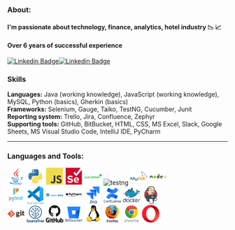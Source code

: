 ### About:

#### I'm passionate about technology, finance, analytics, hotel industry 📉 📈
#### Over 6 years of successful experience

[![Linkedin Badge](https://img.shields.io/badge/-My%20Linked-blue?style=flat-square)![Linkedin Badge](https://img.shields.io/badge/-blue?style=flat-square&logo=Linkedin&logoColor=white)](https://www.linkedin.com/in/testng/)

### Skills
<b>Languages:</b> Java (working knowledge), JavaScript (working knowledge), MySQL, Python (basics), Gherkin (basics)<br />
<b>Frameworks:</b> Selenium, Gauge, Taiko, TestNG, Cucumber, Junit<br />
<b>Reporting system:</b> Trello, Jira, Confluence, Zephyr<br />
<b>Supporting tools:</b> GitHub, BitBucket, HTML, CSS, MS Excel, Slack, Google Sheets, MS Visual Studio Code, IntelliJ IDE, PyCharm<br />

***
### Languages and Tools:
<p align="left">
  <img src="https://raw.githubusercontent.com/devicons/devicon/master/icons/java/java-original.svg" alt="java" title="Java" width="40" height="40"/>
  <img src="https://raw.githubusercontent.com/devicons/devicon/master/icons/python/python-original.svg" alt="python" title="Python" width="40" height="40"/>
  <img src="https://raw.githubusercontent.com/devicons/devicon/master/icons/javascript/javascript-original.svg" alt="javascript" title="JavaScript" width="40" height="40"/>
  <img src="https://raw.githubusercontent.com/devicons/devicon/master/icons/selenium/selenium-original.svg" alt="selenium" title="Selenium" width="40" height="40"/>
  <img src="https://github.com/devicons/devicon/blob/master/icons/cucumber/cucumber-plain-wordmark.svg" alt="cucumber" title="Cucumber" width="40" height="40"/>
  <img src="https://static.javatpoint.com/tutorial/testng/images/testng-tutorial.png" alt="testng" title="TestNG" width="40" height="40"/>
  <img src="https://raw.githubusercontent.com/devicons/devicon/master/icons/mysql/mysql-original-wordmark.svg" alt="mysql" title="MySQL" width="40" height="40"/>
  <img src="https://raw.githubusercontent.com/devicons/devicon/master/icons/nodejs/nodejs-original-wordmark.svg" alt="nodejs" title="NodeJS" width="40" height="40"/>
  <br/>
  <img src="https://raw.githubusercontent.com/devicons/devicon/master/icons/pytest/pytest-original-wordmark.svg" alt="pytest" title="PyTest" width="40" height="40"/>
  <img src="https://raw.githubusercontent.com/devicons/devicon/master/icons/vscode/vscode-original-wordmark.svg" alt="vscode" title="VSCode" width="40" height="40"/>
  <img src="https://raw.githubusercontent.com/devicons/devicon/master/icons/intellij/intellij-original-wordmark.svg" alt="intellij" title="IntelliJ" width="40" height="40"/>
  <img src="https://raw.githubusercontent.com/devicons/devicon/master/icons/pycharm/pycharm-original-wordmark.svg" alt="pycharm" title="PyCharm" width="40" height="40"/>
  <img src="https://raw.githubusercontent.com/devicons/devicon/master/icons/jira/jira-original-wordmark.svg" alt="jira" title="Jira" width="40" height="40"/>
    <img src="https://raw.githubusercontent.com/devicons/devicon/master/icons/confluence/confluence-original-wordmark.svg" alt="Confluence" title="confluence" width="40" height="40"/>
    <img src="https://raw.githubusercontent.com/devicons/devicon/master/icons/docker/docker-original-wordmark.svg" alt="docker" title="Docker" width="40" height="40"/>
    <img src="https://raw.githubusercontent.com/devicons/devicon/master/icons/jenkins/jenkins-original.svg" alt="jenkins" title="Jenkins" width="40" height="40"/><br/>
  <img src="https://raw.githubusercontent.com/devicons/devicon/master/icons/git/git-original-wordmark.svg" alt="git" title="Git" width="40" height="40"/>
    <img src="https://raw.githubusercontent.com/devicons/devicon/master/icons/sourcetree/sourcetree-original-wordmark.svg" alt="sourcetree" title="SourceTree" width="40" height="40"/>
  <img src="https://raw.githubusercontent.com/devicons/devicon/master/icons/github/github-original-wordmark.svg" alt="github" title="GitHub" width="40" height="40"/>
    <img src="https://raw.githubusercontent.com/devicons/devicon/master/icons/bitbucket/bitbucket-original-wordmark.svg" alt="bitbucket" title="BitBucket" width="40" height="40"/>
  <img src="https://raw.githubusercontent.com/devicons/devicon/master/icons/linux/linux-original.svg" alt="Linux" title="linux" width="40" height="40"/>
  <img src="https://raw.githubusercontent.com/devicons/devicon/master/icons/firefox/firefox-original-wordmark.svg" alt="Firefox" title="MyFavoriteBrowser" width="40" height="40"/>
  <img src="https://raw.githubusercontent.com/devicons/devicon/master/icons/chrome/chrome-original-wordmark.svg" alt="chrome" title="Chrome" width="40" height="40"/>
    <img src="https://raw.githubusercontent.com/devicons/devicon/master/icons/opera/opera-original.svg" alt="opera" title="Opera" width="40" height="40"/>
</p>
